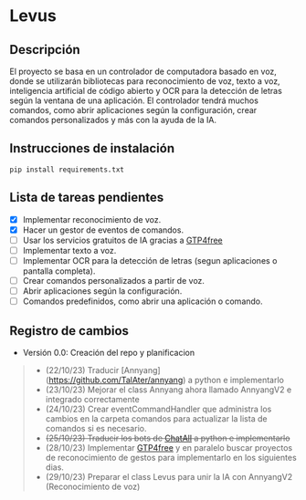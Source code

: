 # Levus 
## Descripción
El proyecto se basa en un controlador de computadora basado en voz, donde se utilizarán bibliotecas para reconocimiento de voz, texto a voz, inteligencia artificial de código abierto y OCR para la detección de letras según la ventana de una aplicación. El controlador tendrá muchos comandos, como abrir aplicaciones según la configuración, crear comandos personalizados y más con la ayuda de la IA.



## Instrucciones de instalación
```shell	
pip install requirements.txt
```

## Lista de tareas pendientes
- [X] Implementar reconocimiento de voz.
- [X] Hacer un gestor de eventos de comandos.
- [ ] Usar los servicios gratuitos de IA gracias a [GTP4free](https://github.com/xtekky/gpt4free)
- [ ] Implementar texto a voz.
- [ ] Implementar OCR para la detección de letras (segun aplicaciones o pantalla completa).
- [ ] Crear comandos personalizados a partir de voz.
- [ ] Abrir aplicaciones según la configuración.
- [ ] Comandos predefinidos, como abrir una aplicación o comando.

## Registro de cambios
- Versión 0.0: Creación del repo y planificacion

> - (22/10/23) Traducir [Annyang] (https://github.com/TalAter/annyang) a python e implementarlo
> - (23/10/23) Mejorar el class Annyang ahora llamado AnnyangV2 e integrado correctamente
> - (24/10/23) Crear eventCommandHandler que administra los cambios en la carpeta comandos para actualizar la lista de comandos si es necesario.
> - ~~(25/10/23) Traducir los bots de [ChatAll](https://github.com/xtekky/gpt4free) a python e implementarlo~~
> - (28/10/23) Implementar [GTP4free](https://github.com/xtekky/gpt4free) y en paralelo buscar proyectos de reconocimiento de gestos para implementarlo en los siguientes dias.
> - (29/10/23) Preparar el class Levus para unir la IA con AnnyangV2 (Reconocimiento de voz)